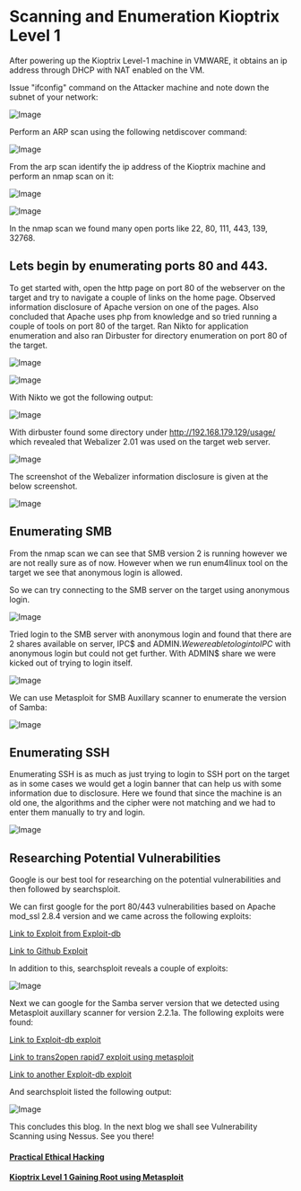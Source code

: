 # Scanning and Enumeration Kioptrix Level 1




After powering up the Kioptrix Level-1 machine in VMWARE, it obtains an ip address through DHCP with NAT enabled on the VM.

Issue "ifconfig" command on the Attacker machine and note down the subnet of your network:


![Image](https://github.com/vandanarach/TCM-Courses/raw/main/docs/PracticalEthicalHacking/images/zero.jpg)


Perform an ARP scan using the following netdiscover command:


![Image](https://github.com/vandanarach/TCM-Courses/raw/main/docs/PracticalEthicalHacking/images/one.jpg)


From the arp scan identify the ip address of the Kioptrix machine and perform an nmap scan on it:


![Image](https://github.com/vandanarach/TCM-Courses/raw/main/docs/PracticalEthicalHacking/images/two.jpg)

![Image](https://github.com/vandanarach/TCM-Courses/raw/main/docs/PracticalEthicalHacking/images/three.jpg)

In the nmap scan we found many open ports like 22, 80, 111, 443, 139, 32768. 



## Lets begin by enumerating ports 80 and 443.

To get started with, open the http page on port 80 of the webserver on the target and try to navigate a couple of links on the home page. Observed information disclosure of Apache version on one of the pages. Also concluded that Apache uses php from knowledge and so tried running a couple of tools on port 80 of the target. Ran Nikto for application enumeration and also ran Dirbuster for directory enumeration on port 80 of the target.

![Image](https://github.com/vandanarach/TCM-Courses/raw/main/docs/PracticalEthicalHacking/images/4.jpg)

![Image](https://github.com/vandanarach/TCM-Courses/raw/main/docs/PracticalEthicalHacking/images/5.jpg)


With Nikto we got the following output:

![Image](https://github.com/vandanarach/TCM-Courses/raw/main/docs/PracticalEthicalHacking/images/6.jpg)

With dirbuster found some directory under http://192.168.179.129/usage/ which revealed that Webalizer 2.01 was used on the target web server.

![Image](https://github.com/vandanarach/TCM-Courses/raw/main/docs/PracticalEthicalHacking/images/7.jpg)

The screenshot of the Webalizer information disclosure is given at the below screenshot.

![Image](https://github.com/vandanarach/TCM-Courses/raw/main/docs/PracticalEthicalHacking/images/8.jpg)




## Enumerating SMB


From the nmap scan we can see that SMB version 2 is running however we are not really sure as of now. However when we run enum4linux tool on the target we see that anonymous login is allowed.

So we can try connecting to the SMB server on the target using anonymous login.

![Image](https://github.com/vandanarach/TCM-Courses/raw/main/docs/PracticalEthicalHacking/images/9.jpg)

Tried login to the SMB server with anonymous login and found that there are 2 shares available on server, IPC$ and ADMIN$. We were able to login to IPC$ with anonymous login but could not get further. With ADMIN$ share we were kicked out of trying to login itself.


![Image](https://github.com/vandanarach/TCM-Courses/raw/main/docs/PracticalEthicalHacking/images/10.jpg)


We can use Metasploit for SMB Auxillary scanner to enumerate the version of Samba:

![Image](https://github.com/vandanarach/TCM-Courses/raw/main/docs/PracticalEthicalHacking/images/10.5.jpg)




## Enumerating SSH


Enumerating SSH is as much as just trying to login to SSH port on the target as in some cases we would get a login banner that can help us with some information due to disclosure. Here we found that since the machine is an old one, the algorithms and the cipher were not matching and we had to enter them manually to try and login. 


![Image](https://github.com/vandanarach/TCM-Courses/raw/main/docs/PracticalEthicalHacking/images/11.jpg)




## Researching Potential Vulnerabilities


Google is our best tool for researching on the potential vulnerabilities and then followed by searchsploit.

We can first google for the port 80/443 vulnerabilities based on Apache mod_ssl 2.8.4 version and we came across the following exploits:


[Link to Exploit from Exploit-db](https://www.exploit-db.com/exploits/764)


[Link to Github Exploit](https://github.com/heltonWernik/OpenLuck)


In addition to this, searchsploit reveals a couple of exploits:

![Image](https://github.com/vandanarach/TCM-Courses/raw/main/docs/PracticalEthicalHacking/images/12.jpg)


Next we can google for the Samba server version that we detected using Metasploit auxillary scanner for version 2.2.1a. The following exploits were found:

[Link to Exploit-db exploit](https://www.exploit-db.com/exploits/10)

[Link to trans2open rapid7 exploit using metasploit](https://www.rapid7.com/db/modules/exploit/linux/samba/trans2open/)

[Link to another Exploit-db exploit](https://www.exploit-db.com/exploits/7)


And searchsploit listed the following output:

![Image](https://github.com/vandanarach/TCM-Courses/raw/main/docs/PracticalEthicalHacking/images/13.jpg)


This concludes this blog. In the next blog we shall see Vulnerability Scanning using Nessus. See you there!






#### <i class="fa-solid fa-circle-arrow-left"></i> [Practical Ethical Hacking](https://vandanarach.github.io/TCM-Courses/PracticalEthicalHacking/peh.html) 
#### <i class="fa-solid fa-circle-arrow-right"></i> [Kioptrix Level 1 Gaining Root using Metasploit](https://vandanarach.github.io/TCM-Courses/PracticalEthicalHacking/KioptrixGainRootMetasploit.html)

